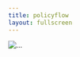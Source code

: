 ```yaml
---
title: policyflow
layout: fullscreen
---
```


<img src="{% link assets/images/political.nz_policy_flow-4k.png %}" class="img-fluid" alt="...">
